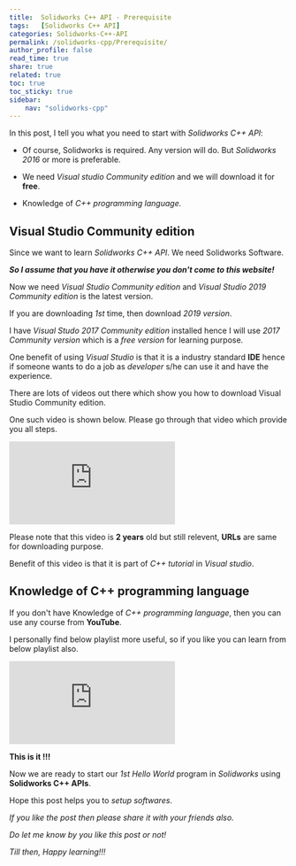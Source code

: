 ```yaml
---
title:  Solidworks C++ API - Prerequisite
tags:   [Solidworks C++ API]
categories: Solidworks-C++-API
permalink: /solidworks-cpp/Prerequisite/
author_profile: false
read_time: true
share: true
related: true
toc: true
toc_sticky: true
sidebar:
    nav: "solidworks-cpp"
---
```


In this post, I tell you what you need to start with *Solidworks C++ API*:

  * Of course, Solidworks is required. Any version will do. But *Solidworks 2016* or more is preferable.

  * We need *Visual studio Community edition* and we will download it for **free**.

  * Knowledge of *C++ programming language.*

## Visual Studio Community edition

Since we want to learn *Solidworks C++ API*. We need Solidworks Software.

***So I assume that you have it otherwise you don't come to this website!***

Now we need *Visual Studio Community edition* and *Visual Studio 2019 Community edition* is the latest version.

If you are downloading *1st* time, then download *2019 version*.

I have *Visual Studo 2017 Community edition* installed hence I will use *2017 Community version* which is a *free version* for learning purpose.

One benefit of using *Visual Studio* is that it is a industry standard **IDE** hence if someone wants to do a job as *developer* s/he can use it and have the experience.

There are lots of videos out there which show you how to download Visual Studio Community edition.

One such video is shown below. Please go through that video which provide you all steps.

<iframe src="https://www.youtube.com/embed/1OsGXuNA5cc" frameborder="0" allowfullscreen></iframe>
<br>

Please note that this video is **2 years** old but still relevent, **URLs** are same for downloading purpose.

Benefit of this video is that it is part of *C++ tutorial* in *Visual studio*.

## Knowledge of C++ programming language

If you don't have Knowledge of *C++ programming language*, then you can use any course from **YouTube**.

I personally find below playlist more useful, so if you like you can learn from below playlist also.

<iframe src="https://www.youtube.com/embed/videoseries?list=PLlrATfBNZ98dudnM48yfGUldqGD0S4FFb" frameborder="0" allowfullscreen></iframe>
<br>

**This is it !!!**

Now we are ready to start our *1st Hello World* program in *Solidworks* using **Solidworks C++ APIs**.

Hope this post helps you to *setup softwares*.

*If you like the post then please share it with your friends also.*

*Do let me know by you like this post or not!*

*Till then, Happy learning!!!*